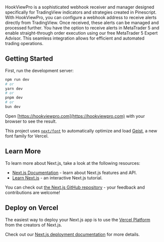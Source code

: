 HookViewPro is a sophisticated webhook receiver and manager designed specifically for TradingView indicators and strategies created in Pinescript. With HookViewPro, you can configure a webhook address to receive alerts directly from TradingView. Once received, these alerts can be managed and processed further. You have the option to receive alerts in MetaTrader 5 and enable straight-through order execution using our free MetaTrader 5 Expert Advisor. This seamless integration allows for efficient and automated trading operations.

## Getting Started

First, run the development server:

```bash
npm run dev
# or
yarn dev
# or
pnpm dev
# or
bun dev
```

Open [https://hookviewpro.com](https://hookviewpro.com) with your browser to see the result.



This project uses [`next/font`](https://nextjs.org/docs/app/building-your-application/optimizing/fonts) to automatically optimize and load [Geist](https://vercel.com/font), a new font family for Vercel.

## Learn More

To learn more about Next.js, take a look at the following resources:

- [Next.js Documentation](https://nextjs.org/docs) - learn about Next.js features and API.
- [Learn Next.js](https://nextjs.org/learn) - an interactive Next.js tutorial.

You can check out [the Next.js GitHub repository](https://github.com/vercel/next.js) - your feedback and contributions are welcome!

## Deploy on Vercel

The easiest way to deploy your Next.js app is to use the [Vercel Platform](https://vercel.com/new?utm_medium=default-template&filter=next.js&utm_source=create-next-app&utm_campaign=create-next-app-readme) from the creators of Next.js.

Check out our [Next.js deployment documentation](https://nextjs.org/docs/app/building-your-application/deploying) for more details.
